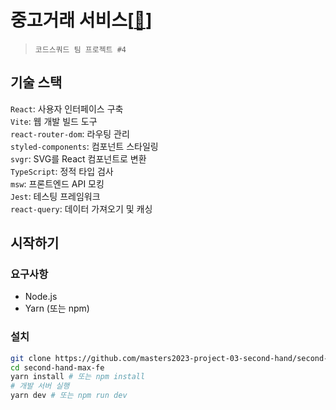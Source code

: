 # 중고거래 서비스[[📃](https://github.com/masters2023-project-03-second-hand/second-hand-max-fe/wiki)]
> `코드스쿼드 팀 프로젝트 #4`

## 기술 스택
`React`: 사용자 인터페이스 구축  
`Vite`: 웹 개발 빌드 도구  
`react-router-dom`: 라우팅 관리  
`styled-components`: 컴포넌트 스타일링  
`svgr`: SVG를 React 컴포넌트로 변환  
`TypeScript`: 정적 타입 검사  
`msw`: 프론트엔드 API 모킹  
`Jest`: 테스팅 프레임워크  
`react-query`: 데이터 가져오기 및 캐싱  

## 시작하기

### 요구사항
- Node.js
- Yarn (또는 npm)

### 설치
```bash
git clone https://github.com/masters2023-project-03-second-hand/second-hand-max-fe.git
cd second-hand-max-fe
yarn install # 또는 npm install
# 개발 서버 실행
yarn dev # 또는 npm run dev
```
